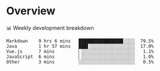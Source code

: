 # Overview

📊 Weekly development breakdown

```text
Markdown    9 hrs 6 mins   ████████████████▋░░░░  79.5%
Java        1 hr 57 mins   ███▌░░░░░░░░░░░░░░░░░  17.0%
Vue.js      7 mins         ▏░░░░░░░░░░░░░░░░░░░░   1.1%
JavaScript  6 mins         ▏░░░░░░░░░░░░░░░░░░░░   1.0%
Other       3 mins         ░░░░░░░░░░░░░░░░░░░░░   0.5%
```